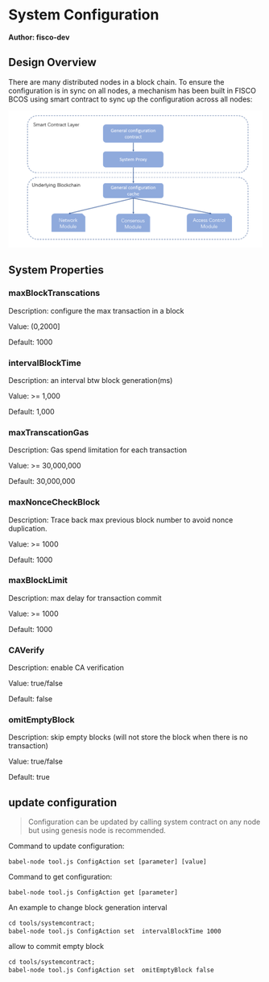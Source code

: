 # System Configuration
**Author: fisco-dev**   
## Design Overview ##

There are many distributed nodes in a block chain. To ensure the configuration is in sync on all nodes, a mechanism has been built in FISCO BCOS using smart contract to sync up the configuration across all nodes:

![reference](./assets/sys_para.png)

## System Properties ##
### maxBlockTranscations ###
Description: configure the max transaction in a block

Value: (0,2000]

Default: 1000

### intervalBlockTime ###
Description: an interval btw block generation(ms)

Value: >= 1,000

Default: 1,000

### maxTranscationGas ###
Description: Gas spend limitation for each transaction

Value: >= 30,000,000

Default: 30,000,000

### maxNonceCheckBlock ###
Description: Trace back max previous block number to avoid nonce duplication.

Value: >= 1000

Default: 1000

### maxBlockLimit ###
Description: max delay for transaction commit

Value: >= 1000

Default: 1000

### CAVerify ###
Description: enable CA verification

Value: true/false

Default: false

### omitEmptyBlock ###
Description: skip empty blocks (will not store the block when there is no transaction)

Value: true/false

Default: true

## update configuration ##

> Configuration can be updated by calling system contract on any node but using genesis node is recommended.

Command to update configuration:

    babel-node tool.js ConfigAction set [parameter] [value]

Command to get configuration:

    babel-node tool.js ConfigAction get [parameter]

An example to change block generation interval

    cd tools/systemcontract;
    babel-node tool.js ConfigAction set  intervalBlockTime 1000

allow to commit empty block

    cd tools/systemcontract;
    babel-node tool.js ConfigAction set  omitEmptyBlock false
